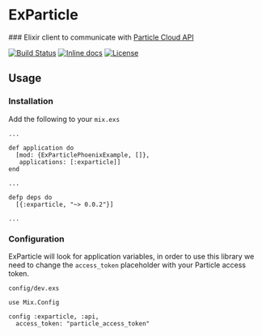 # ExParticle

### Elixir client to communicate with [Particle Cloud API](https://docs.particle.io/reference/api/)

[![Build Status](https://travis-ci.org/mtanzi/exparticle.svg?branch=master)](https://travis-ci.org/mtanzi/exparticle) [![Inline docs](http://inch-ci.org/github/mtanzi/exparticle.svg)](http://inch-ci.org/github/mtanzi/exparticle) [![License](http://img.shields.io/badge/license-MIT-brightgreen.svg)](http://opensource.org/licenses/MIT)

## Usage

### Installation

Add the following to your `mix.exs`

````
...

def application do
  [mod: {ExParticlePhoenixExample, []},
   applications: [:exparticle]]
end

...

defp deps do
  [{:exparticle, "~> 0.0.2"}]

...

````

### Configuration

ExParticle will look for application variables, in order to use this library we need to change the `access_token` placeholder with your Particle access token.

`config/dev.exs`
````
use Mix.Config

config :exparticle, :api,
  access_token: "particle_access_token"
````
